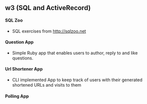 ## w3 (SQL and ActiveRecord)
#### SQL Zoo
* SQL exercises from http://sqlzoo.net

#### Question App
* Simple Ruby app that enables users to author, reply to and like questions.

#### Url Shortener App
* CLI implemented App to keep track of users with their generated shortened URLs and visits to them

#### Polling App
